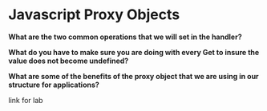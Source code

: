 #  Javascript Proxy Objects


**What are the two common operations that we will set in the handler?**

**What do you have to make sure you are doing with every Get to insure the value does not become undefined?**

**What are some of the benefits of the proxy object that we are using in our structure for applications?**




link for lab 